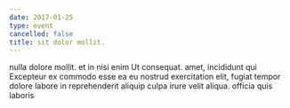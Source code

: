 ```yaml
---
date: 2017-01-25
type: event
cancelled: false
title: sit dolor mollit.
---
```

nulla dolore mollit. et in nisi enim Ut consequat. amet, incididunt qui Excepteur ex commodo esse ea eu nostrud exercitation elit, fugiat tempor dolore labore in reprehenderit aliquip culpa irure velit aliqua. officia quis laboris